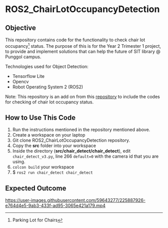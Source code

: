 # ROS2_ChairLotOccupancyDetection

## Objective
This repository contains code for the functionality to check chair lot occupancy[^1] status. The purpose of this is for the Year 2 Trimester 1 project, to provide and implement solutions that can help the future of SIT library @ Punggol campus.

Technologies used for Object Detection:
- Tensorflow Lite
- Opencv
- Robot Operating System 2 (ROS2)

Note: This repository is an add on from this [repository](https://github.com/monopolyroku/ROS2_Chair_Detection) to include the codes for checking of chair lot occupancy status.

## How to Use This Code
1. Run the instructions mentioned in the repository mentioned above.
2. Create a workspace on your laptop
3. Git clone ROS2_ChairLotOccupancyDetection repository.
4. Copy the **src** folder into your workspace
5. Inside the directory (**src/chair_detect/chair_detect**), edit `chair_detect_v3.py`, line 266 `default=0` with the camera id that you are using.
6. `colcon build` your workspace
7. $ `ros2 run chair_detect chair_detect`

## Expected Outcome


https://user-images.githubusercontent.com/59643277/225887926-e764d4e5-9ab3-433f-ad95-3065e421a179.mp4



[^1]: Parking Lot for Chairs
